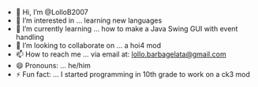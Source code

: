 - 👋 Hi, I’m @LolloB2007
- 👀 I’m interested in ... learning new languages
- 🌱 I’m currently learning ... how to make a Java Swing GUI with event handling
- 💞️ I’m looking to collaborate on ... a hoi4 mod
- 📫 How to reach me ... via email at: lollo.barbagelata@gmail.com
- 😄 Pronouns: ... he/him
- ⚡ Fun fact: ... I started programming in 10th grade to work on a ck3 mod
